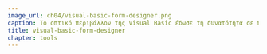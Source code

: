 ```yaml
---
image_url: ch04/visual-basic-form-designer.png
caption: Το οπτικό περιβάλλον της Visual Basic έδωσε τη δυνατότητα σε πολλούς χρήστες που δεν ήταν ειδικοί της πληροφορικής να φτιάξουν προγράμματα για ειδικούς σκοπούς χωρίς να πρέπει μάθουν όλες τις λεπτομέρειες της ανάπτυξης λογισμικού.
title: visual-basic-form-designer
chapter: tools
---
```


